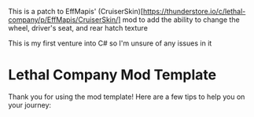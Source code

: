 This is a patch to EffMapis' (CruiserSkin)[https://thunderstore.io/c/lethal-company/p/EffMapis/CruiserSkin/] mod to add the ability to change the wheel, driver's seat, and rear hatch texture

This is my first venture into C# so I'm unsure of any issues in it 

# Lethal Company Mod Template

Thank you for using the mod template! Here are a few tips to help you on your journey:
